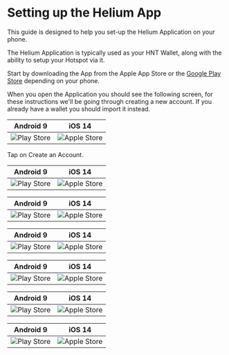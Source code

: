# Setting up the Helium App

This guide is designed to help you set-up the Helium Application on your phone.

The Helium Application is typically used as your HNT Wallet, along with the ability to setup your Hotspot via it.

Start by downloading the App from the Apple App Store or the [Google Play Store](https://play.google.com/store/apps/details?id=com.helium.wallet) depending on your phone.

When you open the Application you should see the following screen, for these instructions we'll be going through creating a new account. If you already have a wallet you should import it instead.

| Android 9 | iOS 14 |
| --- | ---  |
| ![Play Store](../media/screenshots/android/ha-setup-1.jpg  ':size=350') | ![Apple Store](../media/screenshots/ios/ph.png  ':size=350') |

Tap on Create an Account.

| Android 9 | iOS 14 |
| --- | ---  |
| ![Play Store](../media/screenshots/android/ha-setup-2.jpg  ':size=350') | ![Apple Store](../media/screenshots/ios/ph.png  ':size=350') |

| Android 9 | iOS 14 |
| --- | ---  |
| ![Play Store](../media/screenshots/android/ha-setup-3.jpg  ':size=350') | ![Apple Store](../media/screenshots/ios/ph.png  ':size=350') |

| Android 9 | iOS 14 |
| --- | ---  |
| ![Play Store](../media/screenshots/android/ha-setup-4.jpg  ':size=350') | ![Apple Store](../media/screenshots/ios/ph.png  ':size=350') |

| Android 9 | iOS 14 |
| --- | ---  |
| ![Play Store](../media/screenshots/android/ha-setup-5.jpg  ':size=350') | ![Apple Store](../media/screenshots/ios/ph.png  ':size=350') |

| Android 9 | iOS 14 |
| --- | ---  |
| ![Play Store](../media/screenshots/android/ha-setup-6.jpg  ':size=350') | ![Apple Store](../media/screenshots/ios/ph.png  ':size=350') |

| Android 9 | iOS 14 |
| --- | ---  |
| ![Play Store](../media/screenshots/android/ha-setup-7.jpg  ':size=350') | ![Apple Store](../media/screenshots/ios/ph.png  ':size=350') |
